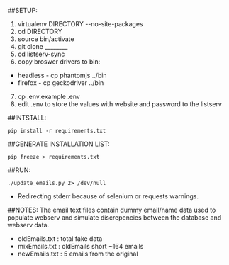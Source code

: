 ##SETUP:
1. virtualenv DIRECTORY --no-site-packages
2. cd DIRECTORY
3. source bin/activate
4. git clone ________
5. cd listserv-sync
6. copy broswer drivers to bin:
* headless - cp phantomjs ../bin
* firefox - cp geckodriver ../bin
7. cp .env.example .env
8. edit .env to store the values with website and password to the listserv

##INTSTALL:
```
pip install -r requirements.txt
```

##GENERATE INSTALLATION LIST:
```
pip freeze > requirements.txt
```

##RUN:
```
./update_emails.py 2> /dev/null
```

* Redirecting stderr because of selenium or requests warnings.

##NOTES:
The email text files contain dummy email/name data used
to populate webserv and simulate discrepencies between the
database and webserv data.

* oldEmails.txt : total fake data
* mixEmails.txt : oldEmails short ~164 emails 
* newEmails.txt : 5 emails from the original
